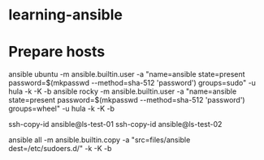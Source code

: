 # learning-ansible

# Prepare hosts

ansible ubuntu -m ansible.builtin.user -a "name=ansible state=present password=$(mkpasswd --method=sha-512 'password') groups=sudo" -u hula -k -K -b
ansible rocky -m ansible.builtin.user -a "name=ansible state=present password=$(mkpasswd --method=sha-512 'password') groups=wheel" -u hula -k -K -b

ssh-copy-id ansible@ls-test-01
ssh-copy-id ansible@ls-test-02

ansible all -m ansible.builtin.copy -a "src=files/ansible dest=/etc/sudoers.d/" -k -K -b
